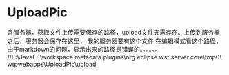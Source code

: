 # UploadPic
含服务器，获取文件上传需要保存的路径，upload文件夹需存在。上传到服务器之后，服务器会保存在这里， 我的服务器要有这个文件 在编辑模式看这个路径，由于markdown的问题，显示出来的路径是错误的。。。。。。
//E:\JavaEE\workspace\.metadata\.plugins\org.eclipse.wst.server.core\tmp0\wtpwebapps\UploadPic\upload
